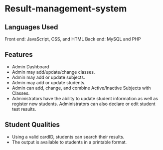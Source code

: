 # Result-management-system



## Languages Used
Front end: JavaScript, CSS, and HTML 
Back end: MySQL and PHP 

## Features
- Admin Dashboard 
- Admin may add/update/change classes. 
- Admin may add or update subjects. 
- Admin may add or update students. 
- Admin can add, change, and combine Active/Inactive Subjects with Classes. 
- Administrators have the ability to update student information as well as register new students. Administrators can also declare or edit student test results.


## Student Qualities
- Using a valid cardID, students can search their results. 
- The output is available to students in a printable format.
